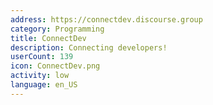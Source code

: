 ```yaml
---
address: https://connectdev.discourse.group
category: Programming
title: ConnectDev
description: Connecting developers!
userCount: 139
icon: ConnectDev.png
activity: low
language: en_US
---
```

